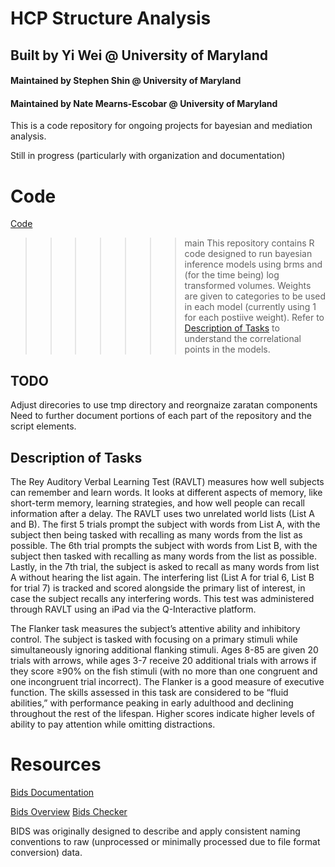 # HCP Structure Analysis
## Built by Yi Wei @ University of Maryland
#### Maintained by Stephen Shin @ University of Maryland
#### Maintained by Nate Mearns-Escobar @ University of Maryland

This is a code repository for ongoing projects for bayesian and mediation analysis.

Still in progress (particularly with organization and documentation)

# Code
[Code](./Code)
>>>>>>> main
This repository contains R code designed to run bayesian inference models using brms and (for the time being) log transformed volumes.  Weights are given to categories to be used in each model (currently using 1 for each postiive weight).  Refer to [Description of Tasks](#Description-of-tasks) to understand the correlational points in the models.

## TODO
Adjust direcories to use tmp directory and reorgnaize zaratan components
Need to further document portions of each part of the repository and the script elements.

## Description of Tasks

The Rey Auditory Verbal Learning Test (RAVLT) measures how well subjects can remember and learn words. It looks at different aspects of memory, like short-term memory, learning strategies, and how well people can recall information after a delay. The RAVLT uses two unrelated world lists (List A and B). The first 5 trials prompt the subject with words from List A, with the subject then being tasked with recalling as many words from the list as possible. The 6th trial prompts the subject with words from List B, with the subject then tasked with recalling as many words from the list as possible. Lastly, in the 7th trial, the subject is asked to recall as many words from list A without hearing the list again. The interfering list (List A for trial 6, List B for trial 7) is tracked and scored alongside the primary list of interest, in case the subject recalls any interfering words. This test was administered through RAVLT using an iPad via the Q-Interactive platform.

The Flanker task measures the subject’s attentive ability and inhibitory control. The subject is tasked with focusing on a primary stimuli while simultaneously ignoring additional flanking stimuli. Ages 8-85 are given 20 trials with arrows, while ages 3-7 receive 20 additional trials with arrows if they score ≥90% on the fish stimuli (with no more than one congruent and one incongruent trial incorrect). The Flanker is a good measure of executive function. The skills assessed in this task are considered to be “fluid abilities,” with performance peaking in early adulthood and declining throughout the rest of the lifespan. Higher scores indicate higher levels of ability to pay attention while omitting distractions.

# Resources
[Bids Documentation](https://bids-specification.readthedocs.io/en/stable/introduction.html)

[Bids Overview](https://oesteban.github.io/ohbm19/#1)
[Bids Checker](https://bids-standard.github.io/bids-validator/)

BIDS was originally designed to describe and apply consistent naming conventions to raw (unprocessed or minimally processed due to file format conversion) data.